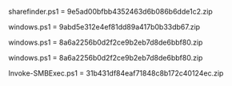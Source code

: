 
sharefinder.ps1 = 9e5ad00bfbb4352463d6b086b6dde1c2.zip

windows.ps1 = 9abd5e312e4ef81dd89a417b0b33db67.zip

windows.ps1 = 8a6a2256b0d2f2ce9b2eb7d8de6bbf80.zip

windows.ps1 = 8a6a2256b0d2f2ce9b2eb7d8de6bbf80.zip

Invoke-SMBExec.ps1 = 31b431df84eaf71848c8b172c40124ec.zip
